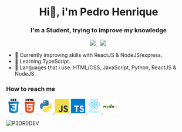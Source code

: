<h1 align="center">Hi👋, i'm Pedro Henrique</h1>
<h3 align="center">I'm a Student, trying to improve my knowledge</h3>

<p align="center"><a href="https://instagram.com/pedro_camposm" target="_blank">
    <img src="https://img.shields.io/badge/instagram-%23E4405F.svg?&style=for-the-badge&logo=instagram&logoColor=white" />        
  </a>&nbsp;
    <a href="https://twitter.com/esquilolo" target="_blank"><img src="https://img.shields.io/badge/Twitter-1DA1F2?style=for-the-badge&logo=twitter&logoColor=white" /></a>&nbsp;</p>

- 🤔 Currently improving skills with ReactJS & NodeJS/express.
- 🌱 Learning TypeScript.
- 🔭 Languages that i use: HTML/CSS, JavaScript, Python, ReactJS & NodeJS.
    
<h3>How to reach me</h3>

 <!--Logo Languages-->
<p>
    <a href="https://www.w3schools.com/css/" target="_blank">
        <img src="https://raw.githubusercontent.com/devicons/devicon/master/icons/css3/css3-original-wordmark.svg" alt="css3" width="40" height="40"/>
    </a>
    <a href="https://www.w3.org/html/" target="_blank"> 
        <img src="https://raw.githubusercontent.com/devicons/devicon/master/icons/html5/html5-original-wordmark.svg" alt="html5" width="40" height="40"/> 
    </a>
    <a href="https://www.python.org" target="_blank"> 
        <img src="https://raw.githubusercontent.com/devicons/devicon/master/icons/python/python-original.svg" alt="python" width="40" height="40"/> 
    </a>
    <a href="www.ecma-international.org" target="_blank"> 
        <img src="https://raw.githubusercontent.com/devicons/devicon/master/icons/javascript/javascript-original.svg" alt="python" width="40" height="40"/> 
    </a> 
     <a href="https://www.typescriptlang.org">
        <img src="https://raw.githubusercontent.com/devicons/devicon/master/icons/typescript/typescript-original.svg" width="40"/>
    </a>
    <a href="https://reactjs.org/" target="_blank">
        <img src ="https://raw.githubusercontent.com/devicons/devicon/master/icons/react/react-original-wordmark.svg" width="40" alt="react-js logo" >
    </a> 
    <a href="https://nodejs.org/en/">
        <img src="https://raw.githubusercontent.com/devicons/devicon/master/icons/nodejs/nodejs-original-wordmark.svg" width="40" alt="node-js logo" >
    </a>
</p>
<img align="center" width="29%" src="https://github-readme-stats.vercel.app/api/top-langs?username=P3DR0DEV&show_icons=true&locale=en&layout=compact" alt="P3DR0DEV" />
<!--
**P3DR0DEV/P3DR0DEV** is a ✨ _special_ ✨ repository because its `README.md` (this file) appears on your GitHub profile.

Here are some ideas to get you started:

- 🔭 I’m currently working on ...
- 🌱 I’m currently learning ...
- 👯 I’m looking to collaborate on ...
- 🤔 I’m looking for help with ...
- 💬 Ask me about ...
- 📫 How to reach me: ...
- 😄 Pronouns: ...
- ⚡ Fun fact: ...
-->
